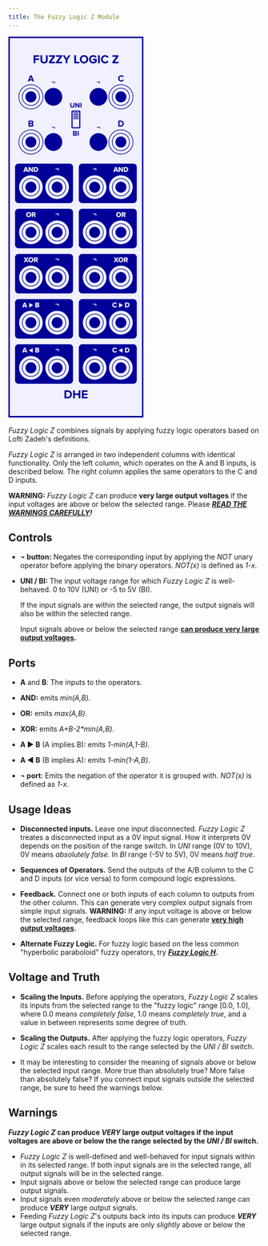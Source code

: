 ```yaml
---
title: The Fuzzy Logic Z Module
---
```

<img class="faceplate" src="fuzzy-logic-z.svg" alt="The Fuzzy Logic Z Faceplate" />

_Fuzzy Logic Z_ combines signals by applying fuzzy logic operators
based on Lofti Zadeh's definitions.

_Fuzzy Logic Z_ is arranged in two independent columns
with identical functionality.
Only the left column, which operates on the A and B inputs, is described below.
The right column applies the same operators to the C and D inputs.

**WARNING:**
_Fuzzy Logic Z_
can produce **very large output voltages**
if the input voltages
are above or below the selected range.
Please ***[READ THE WARNINGS CAREFULLY](#warnings)!***

## Controls
- **¬ button:**
  Negates the corresponding input
  by applying the _NOT_ unary operator
  before applying the binary operators.
  _NOT(x)_ is defined as _1-x_.

- **UNI / BI:**
    The input voltage range for which _Fuzzy Logic Z_ is well-behaved.
    0 to 10V (UNI)
    or -5 to 5V (BI).

    If the input signals are within the selected range,
    the output signals will also be within the selected range.

    Input signals
    above or below the selected range
    **[can produce very large output voltages](#warnings).**

## Ports
- **A** and **B**:
    The inputs to the operators.

- **AND:**
  emits _min(A,B)_.

- **OR:**
  emits _max(A,B)_.

- **XOR:**
  emits _A+B-2*min(A,B)_.

- **A &#x25b6; B** (A implies B):
  emits _1-min(A,1-B)_.

- **A &#x25c0; B** (B implies A):
  emits _1-min(1-A,B)_.

- **¬ port**:
  Emits the negation of the operator it is grouped with.
  _NOT(x)_ is defined as _1-x_.

## Usage Ideas

- **Disconnected inputs.**
  Leave one input disconnected.
  _Fuzzy Logic Z_ treates a disconnected input
  as a 0V input signal.
  How it interprets 0V depends on the position of the range switch.
  In _UNI_ range (0V to 10V),
  0V means _absolutely false._
  In _BI_ range (-5V to 5V),
  0V means _half true_.

- **Sequences of Operators.**
  Send the outputs of the A/B column
  to the C and D inputs
  (or vice versa)
  to form compound logic expressions.

- **Feedback.**
  Connect one or both inputs of each column
  to outputs from the other column.
  This can generate very complex output signals
  from simple input signals.
  **WARNING:**
  If any input voltage is above or below the selected range,
  feedback loops like this can generate
  **[very high output voltages](#warnings).**

- **Alternate Fuzzy Logic.**
  For fuzzy logic based on the less common "hyperbolic paraboloid" fuzzy operators,
  try **[_Fuzzy Logic H_](/modules/fuzzy-logic-h/).**

## Voltage and Truth

- **Scaling the Inputs.**
  Before applying the operators,
  _Fuzzy Logic Z_ scales its inputs
  from the selected range
  to the "fuzzy logic" range \[0.0, 1.0\],
  where 0.0 means _completely false_,
  1.0 means _completely true_,
  and a value in between
  represents some degree of truth.

- **Scaling the Outputs.**
  After applying the fuzzy logic operators,
  _Fuzzy Logic Z_ scales each result
  to the range selected by the _UNI / BI_ switch.

- It may be interesting to consider
  the meaning
  of signals above or below the selected input range.
  More true than absolutely true?
  More false than absolutely false?
  If you connect input signals outside the selected range,
  be sure to heed the warnings below.

## Warnings

**_Fuzzy Logic Z_ can produce _VERY_ large output voltages
if the input voltages are above or below
the the range selected by the _UNI / BI_ switch.**

- _Fuzzy Logic Z_
  is well-defined and well-behaved for input signals
  within in its selected range.
  If both input signals are in the selected range,
  all output signals will be in the selected range.
- Input signals above or below the selected range
  can produce large output signals.
- Input signals even _moderately_ above or below the selected range
  can produce ***VERY*** large output signals.
- Feeding _Fuzzy Logic Z_'s outputs
  back into its inputs
  can produce ***VERY*** large output signals
  if the inputs are only _slightly_
  above or below the selected range.
  
